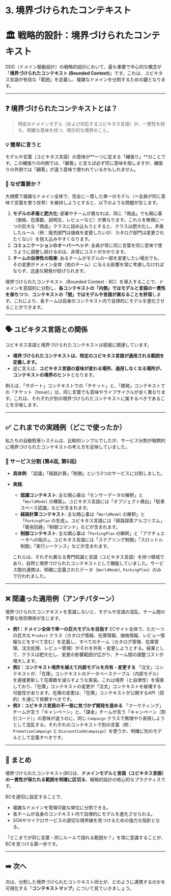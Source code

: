 # 3. 境界づけられたコンテキスト

# 🏛️ 戦略的設計：境界づけられたコンテキスト

DDD（ドメイン駆動設計）の戦略的設計において、最も重要で中心的な概念が「**境界づけられたコンテキスト (Bounded Context)**」です。これは、ユビキタス言語が有効な「範囲」を定義し、複雑なドメインを分割するための鍵となります。

---

## ❓ 境界づけられたコンテキストとは？

> 特定のドメインモデル（および対応するユビキタス言語）が、一貫性を持ち、明確な意味を持つ、明示的な境界のこと。
> 

### 💡 簡単に言うと

モデルや言葉（ユビキタス言語）の意味が**一つに定まる「縄張り」**のことです。この縄張りの内側では、「顧客」と言えば必ず同じ意味を指しますが、縄張りの外側では「顧客」が違う意味で使われているかもしれません。

### 🤔 なぜ重要か？

大規模で複雑なドメイン全体で、完全に一貫した単一のモデル（＝全員が同じ意味で言葉を使う世界）を維持しようとすると、以下のような問題が生じます。

1. **モデルの矛盾と肥大化**:
部署やチームが異なれば、同じ「商品」でも関心事（価格、在庫数、説明文、レビューなど）が異なります。これらを無理に一つの巨大な「商品」クラスに詰め込もうとすると、クラスは肥大化し、矛盾したルール（例：販売部門は価格を変更したいが、カタログ部門は変更されたくない）を抱え込みやすくなります。
2. **コミュニケーションのオーバーヘッド**:
全員が常に同じ言葉を同じ意味で使うように調整し続けるのは、非常にコストがかかります。
3. **チームの自律性の阻害**:
あるチームがモデルの一部を変更したい場合でも、その変更がドメイン全体（他のチーム）に与える影響を常に考慮しなければならず、迅速な開発が妨げられます。

境界づけられたコンテキスト（Bounded Context - BC）を導入することで、ドメインを意図的に分割し、**各コンテキストの「内側」ではモデルと言語の一貫性を保ちつつ**、**コンテキストの「間」ではモデルや言語が異なることを許容**します。これにより、各チームは自身のコンテキスト内で自律的にモデルを進化させることができます。

---

## 🗣️ ユビキタス言語との関係

ユビキタス言語と境界づけられたコンテキストは密接に関連しています。

- **境界づけられたコンテキストは、特定のユビキタス言語が適用される範囲を定義します。**
- 逆に言えば、**ユビキタス言語の意味が変わる場所、通用しなくなる場所が、コンテキストの境界のヒント**となります。

例えば、「サポート」コンテキストでの「チケット」と、「開発」コンテキストでの「チケット（Issue）」は、同じ言葉でも意味やライフサイクルが全く異なります。これは、それぞれが別の境界づけられたコンテキストに属するべきであることを示唆します。

---

## ✅ これまでの実践例（どこで使ったか）

私たちの自動駐車システムは、比較的シンプルでしたが、サービス分割が暗黙的に境界づけられたコンテキストの考え方を反映していました。

### 📌 サービス分割 (第4巡, 第5巡)

- **具体例**: 「認識」「経路計算」「制御」という3つのサービスに分割しました。
- **実践**:
    - **認識コンテキスト**: 主な関心事は「センサーデータの解釈」と「`WorldModel` の構築」。ユビキタス言語には「オブジェクト検出」「駐車スペース認識」などが含まれます。
    - **経路計算コンテキスト**: 主な関心事は「`WorldModel` の解釈」と「`ParkingPlan` の生成」。ユビキタス言語には「経路探索アルゴリズム」「衝突回避」「制御コマンド」などが含まれます。
    - **制御コンテキスト**: 主な関心事は「`ParkingPlan` の解釈」と「アクチュエータへの指示」。ユビキタス言語には「ステアリング制御」「スロットル制御」「実行シーケンス」などが含まれます。
    
    これらは、それぞれ異なる専門知識と言語（ユビキタス言語）を持つ領域であり、自然と境界づけられたコンテキストとして機能していました。サービス間の連携は、明確に定義されたデータ（`WorldModel`, `ParkingPlan`）のみで行われました。
    

---

## ❌ 間違った適用例（アンチパターン）

境界づけられたコンテキストを意識しないと、モデルや言語の混乱、チーム間の不要な依存関係が生じます。

- **例1：ドメイン全体で単一の巨大モデルを目指す**
ECサイト全体で、ただ一つの巨大な `Product` クラス（カタログ情報、在庫情報、価格情報、レビュー情報などをすべて含む）を定義し、すべてのチーム（カタログ管理、在庫管理、注文処理、レビュー管理）がそれを共有・変更しようとする。結果として、クラスは肥大化し、変更の影響範囲が広がり、チーム間の調整コストが増大します。
- **例2：コンテキスト境界を越えて内部モデルを共有・変更する**
「注文」コンテキストが、「在庫」コンテキストのデータベーステーブル（内部モデル）を直接更新して在庫数を減らすような実装。これは境界（と自律性）を侵害しており、「在庫」コンテキストの変更が「注文」コンテキストを破壊する可能性があります。在庫の変更は、「在庫」コンテキストが公開するAPI（契約）を通じて依頼すべきです。
- **例3：ユビキタス言語の不一致に気づかず開発を進める**
「マーケティング」チームが言う「キャンペーン」と、「課金」チームが言う「キャンペーン（割引コード）」の意味が違うのに、同じ `Campaign` クラスで無理やり表現しようとして混乱する。それぞれのコンテキストで別の言葉（例：`PromotionCampaign` と `DiscountCodeCampaign`）を使うか、明確に別のモデルとして定義すべきです。

---

## 📝 まとめ

境界づけられたコンテキスト(BC)は、**ドメインモデルと言語（ユビキタス言語）の一貫性が保たれる範囲を明確に区切る**、戦略的設計の核心的なプラクティスです。

BCを適切に設定することで、

- 複雑なドメインを管理可能な単位に分割できる。
- 各チームが自身のコンテキスト内で自律的にモデルを進化させられる。
- SOAやマイクロサービスの適切な境界線を見つけるための強力な指針となる。

「どこまでが同じ言葉・同じルールで語れる範囲か？」を常に意識することが、BCを見つける第一歩です。

---

## ➡️ 次へ

次は、分割した境界づけられたコンテキスト同士が、どのように連携するのかを可視化する「**コンテキストマップ**」について見ていきましょう。